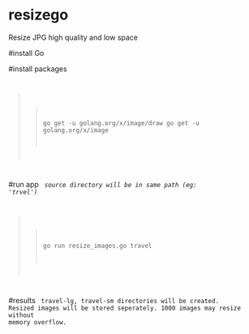 # resizego
Resize JPG high quality and low space

#install Go

#install packages
<code>
>> go get -u golang.org/x/image/draw
>> go get -u golang.org/x/image
</code>

#run app
<code>
<i>source directory will be in same path (eg: 'trvel')</i>
>> go run resize_images.go travel
</code>

#results
<code>
travel-lg, travel-sm directories will be created.
Resized images will be stored seperately. 
1000 images may resize without memory overflow.
</code>

